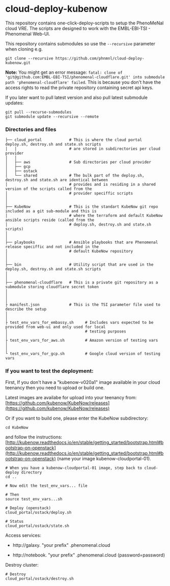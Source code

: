 # cloud-deploy-kubenow
This repository contains one-click-deploy-scripts to setup the PhenoMeNal cloud VRE.
The scripts are designed to work with the EMBL-EBI-TSI - Phenomenal Web-UI.

This repository contains submodules so use the `--recursive` parameter when cloning e.g.

    git clone --recursive https://github.com/phnmnl/cloud-deploy-kubenow.git
 
 **Note:** You might get an error message: `fatal: clone of 'git@github.com:EMBL-EBI-TSI/phenomenal-cloudflare.git'
  into submodule path 'phenomenal-cloudflare' failed`. This is because you don't have the access rights to read the
  private repository containing secret api keys.
 
If you later want to pull latest version and also pull latest submodule updates:

    git pull --recurse-submodules
    git submodule update --recursive --remote
 

### Directories and files

    ├── cloud_portal            # This is where the cloud portal deploy.sh, destroy.sh and state.sh scripts 
    │   │                       # are stored in subdirectories per cloud provider
    │   │
    │   ├── aws                 # Sub directories per cloud provider
    │   ├── gcp
    │   ├── ostack
    │   └── shared              # The bulk part of the deploy.sh, destroy.sh and state.sh are identical between
    │                           # provides and is residing in a shared version of the scripts called from the
    │                           # provider speciffic scripts
    │
    │
    ├── KubeNow                 # This is the standart KubeNow git repo included as a git sub-module and this is
    │                           # where the terraform and default KubeNow ansible scripts reside (called from the
    │                           # deploy.sh, destroy.sh and state.sh scripts)
    │                            
    │                            
    ├── playbooks               # Ansible playbooks that are Phenomenal release speciffic and not included in the
    │                           # default KubeNow repository    
    │
    │
    ├── bin                     # Utility script that are used in the deploy.sh, destroy.sh and state.sh scripts
    │
    │
    ├── phenomenal-cloudflare   # This is a private git repository as a submodule storing cloudflare secret token
    │
    │
    │
    ├ manifest.json             # This is the TSI parameter file used to describe the setup
    │
    │
    ├ test_env_vars_for_embassy.sh     # Includes vars expected to be provided from web-ui and only used for local
    │                                  # testing purposes
    │
    ├ test_env_vars_for_aws.sh         # Amazon version of testing vars       
    │
    │
    └ test_env_vars_for_gcp.sh         # Google cloud version of testing vars                                     


  
### If you want to test the deployment:

First, If you don't have a "kubenow-v020a1" image available in your cloud teenancy then you need to upload or build one.

Latest images are availabe for upload into your teenancy from: [https://github.com/kubenow/KubeNow/releases](https://github.com/kubenow/KubeNow/releases)

Or if you want to build one, please enter the KubeNow subdirectory:

    cd KubeNow

and follow the instructions: [http://kubenow.readthedocs.io/en/stable/getting_started/bootstrap.html#bootstrap-on-openstack](http://kubenow.readthedocs.io/en/stable/getting_started/bootstrap.html#bootstrap-on-openstack) (name your image kubenow-cloudportal-01).

    # When you have a kubenow-cloudportal-01 image, step back to cloud-deploy directory
    cd ..
    
    # Now edit the test_env_vars... file
    
    # Then 
    source test_env_vars...sh
    
    # Deploy (openstack)
    cloud_portal/ostack/deploy.sh
    
    # Status
    cloud_portal/ostack/state.sh
    
Access services:
    
- http://galaxy. "your prefix" .phenomenal.cloud
    
- http://notebook. "your prefix" .phenomenal.cloud (password=password)
    
Destroy cluster:
    
    # Destroy
    cloud_portal/ostack/destroy.sh
